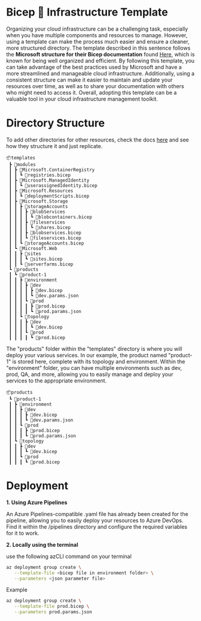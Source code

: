 # Bicep 💪 Infrastructure Template 


Organizing your cloud infrastructure can be a challenging task, especially when you have multiple components and resources to manage. However, using a template can make the process much easier and ensure a cleaner, more structured directory. The template described in this sentence follows the **Microsoft structure for their Bicep documentation** found [Here](https://learn.microsoft.com/en-us/azure/templates/), which is known for being well organized and efficient. By following this template, you can take advantage of the best practices used by Microsoft and have a more streamlined and manageable cloud infrastructure. Additionally, using a consistent structure can make it easier to maintain and update your resources over time, as well as to share your documentation with others who might need to access it. Overall, adopting this template can be a valuable tool in your cloud infrastructure management toolkit.


# Directory  Structure 

To add other directories for other resources, check the docs [here](https://learn.microsoft.com/en-us/azure/templates/) and see how they structure it and just replicate. 


```
📦templates
 ┣ 📂modules
 ┃ ┣ 📂Microsoft.ContainerRegistry
 ┃ ┃ ┗ 📜registries.bicep
 ┃ ┣ 📂Microsoft.ManagedIdentity
 ┃ ┃ ┗ 📜userassignedIdentity.bicep
 ┃ ┣ 📂Microsoft.Resources
 ┃ ┃ ┗ 📜deploymentScripts.bicep
 ┃ ┣ 📂Microsoft.Storage
 ┃ ┃ ┣ 📂storageAccounts
 ┃ ┃ ┃ ┣ 📂blobServices
 ┃ ┃ ┃ ┃ ┗ 📜blobcontainers.bicep
 ┃ ┃ ┃ ┣ 📂fileservices
 ┃ ┃ ┃ ┃ ┗ 📜shares.bicep
 ┃ ┃ ┃ ┣ 📜blobservices.bicep
 ┃ ┃ ┃ ┗ 📜fileservices.bicep
 ┃ ┃ ┗ 📜storageAccounts.bicep
 ┃ ┗ 📂Microsoft.Web
 ┃ ┃ ┣ 📂sites
 ┃ ┃ ┃ ┗ 📜sites.bicep
 ┃ ┃ ┗ 📜serverfarms.bicep
 ┗ 📂products
 ┃ ┗ 📂product-1
 ┃ ┃ ┣ 📂environment
 ┃ ┃ ┃ ┣ 📂dev
 ┃ ┃ ┃ ┃ ┣ 📜dev.bicep
 ┃ ┃ ┃ ┃ ┗ 📜dev.params.json
 ┃ ┃ ┃ ┗ 📂prod
 ┃ ┃ ┃ ┃ ┣ 📜prod.bicep
 ┃ ┃ ┃ ┃ ┗ 📜prod.params.json
 ┃ ┃ ┗ 📂topology
 ┃ ┃ ┃ ┣ 📂dev
 ┃ ┃ ┃ ┃ ┗ 📜dev.bicep
 ┃ ┃ ┃ ┗ 📂prod
 ┃ ┃ ┃ ┃ ┗ 📜prod.bicep
```

The "products" folder within the "templates" directory is where you will deploy your various services. In our example, the product named "product-1" is stored here, complete with its topology and environment. Within the "environment" folder, you can have multiple environments such as dev, prod, QA, and more, allowing you to easily manage and deploy your services to the appropriate environment.
```
📦products
 ┗ 📂product-1
 ┃ ┣ 📂environment
 ┃ ┃ ┣ 📂dev
 ┃ ┃ ┃ ┣ 📜dev.bicep
 ┃ ┃ ┃ ┗ 📜dev.params.json
 ┃ ┃ ┗ 📂prod
 ┃ ┃ ┃ ┣ 📜prod.bicep
 ┃ ┃ ┃ ┗ 📜prod.params.json
 ┃ ┗ 📂topology
 ┃ ┃ ┣ 📂dev
 ┃ ┃ ┃ ┗ 📜dev.bicep
 ┃ ┃ ┗ 📂prod
 ┃ ┃ ┃ ┗ 📜prod.bicep
```

# Deployment 
**1. Using Azure Pipelines**

An Azure Pipelines-compatible .yaml file has already been created for the pipeline, allowing you to easily deploy your resources to Azure DevOps. Find it within the /pipelines directory and configure the required variables for it to work.

**2. Locally using the terminal**

use the following azCLI command on your terminal 

```bash
az deployment group create \
   --template-file <bicep file in environment folder> \
   --parameters <json parameter file>
```
Example 

```bash
az deployment group create \
   --template-file prod.bicep \
   --parameters prod.params.json
```




